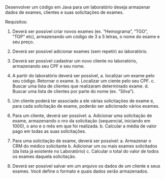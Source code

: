 Desenvolver um código em Java para um laboratório deseja armazenar dados de exames, clientes e suas solicitações de exames.

Requisitos:
1. Deverá ser possível criar novos exames (ex. “Hemograma”, “TGO”, “TGP” etc), armazenando um código de 3
a 5 letras, o nome do exame e seu preço.

2. Deverá ser possível adicionar exames (sem repetir) ao laboratório.

3. Deverá ser possível cadastrar um novo cliente no laboratório, armazenando seu CPF e seu nome.

4. A partir do laboratório deverá ser possível,
a. localizar um exame pelo seu código. Retornar o exame.
b. Localizar um ciente pelo seu CPF.
c. Buscar uma lista de clientes que realizaram determinado exame.
d. Buscar uma lista de clientes por parte do nome (ex. “Silva”).

5. Um cliente poderá ter associado a ele várias solicitações de exame e, para cada solicitação de exame,
poderão ser adicionado vários exames.

6. Para um cliente, deverá ser possível:
a. Adicionar uma solicitação de exame, armazenando o nro da solicitação (sequencial, iniciando em
1000), o ano e o mês em que foi realizada.
b. Calcular a média de valor pago em todas as suas solicitações.

7. Para uma solicitação de exame, deverá ser possível:
a. Armazenar o CRM do médico solicitante
b. Adicionar um ou mais exames solicitados (da lista já existente no Laboratório)
c. Calcular o total do valor de todos os exames daquela solicitação.

8. Deverá ser possível salvar em um arquivo os dados de um cliente e seus exames. Você define o formato e
quais dados serão armazenados.
